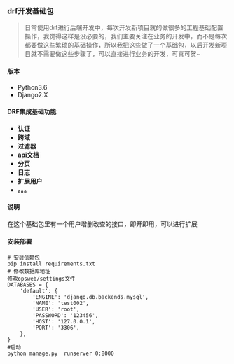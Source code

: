 ### drf开发基础包
> 日常使用drf进行后端开发中，每次开发新项目就的做很多的工程基础配置操作，我觉得这样是没必要的，我们主要关注在业务的开发中，而不是每次都要做这些繁琐的基础操作，所以我把这些做了一个基础包，以后开发新项目就不需要做这些步骤了，可以直接进行业务的开发，可喜可贺~

#### 版本
- Python3.6
- Django2.X

#### DRF集成基础功能

- **认证**
- **跨域**
- **过滤器**
- **api文档**
- **分页**
- **日志**
- **扩展用户**
- **。。。**

#### 说明
在这个基础包里有一个用户增删改查的接口，即开即用，可以进行扩展


#### 安装部署
```
# 安装依赖包
pip install requirements.txt
# 修改数据库地址
修改opsweb/settings文件
DATABASES = {
    'default': {
        'ENGINE': 'django.db.backends.mysql',
        'NAME': 'test002',
        'USER': 'root',
        'PASSWORD': '123456',
        'HOST': '127.0.0.1',
        'PORT': '3306',
    },
}
#启动
python manage.py  runserver 0:8000
```
